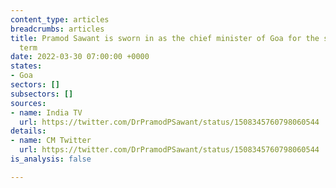 ```yaml
---
content_type: articles
breadcrumbs: articles
title: Pramod Sawant is sworn in as the chief minister of Goa for the second consecutive
  term
date: 2022-03-30 07:00:00 +0000
states:
- Goa
sectors: []
subsectors: []
sources:
- name: India TV
  url: https://twitter.com/DrPramodPSawant/status/1508345760798060544
details:
- name: CM Twitter
  url: https://twitter.com/DrPramodPSawant/status/1508345760798060544
is_analysis: false

---
```

